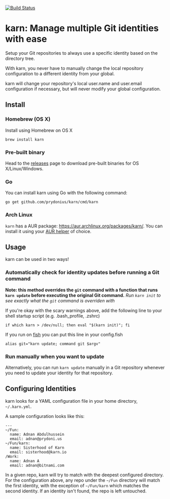 [![Build Status](https://travis-ci.org/prydonius/karn.svg?branch=master)](https://travis-ci.org/prydonius/karn)

# karn: Manage multiple Git identities with ease

Setup your Git repositories to always use a specific identity based on the directory tree.

With karn, you never have to manually change the local repository configuration to a different
identity from your global.

karn will change your repository's local user.name and user.email configuration if necessary, but will never modify your global configuration.

## Install

### Homebrew (OS X)
Install using Homebrew on OS X
```
brew install karn
```

### Pre-built binary
Head to the [releases](https://github.com/prydonius/karn/releases) page to download pre-built binaries for OS X/Linux/Windows.

### Go
You can install karn using Go with the following command:
```
go get github.com/prydonius/karn/cmd/karn
```

### Arch Linux

`karn` has a AUR package: <https://aur.archlinux.org/packages/karn/>. You can install it using your [AUR helper](https://wiki.archlinux.org/index.php/AUR_helpers) of choice.

## Usage
karn can be used in two ways!

### Automatically check for identity updates before running a Git command
**Note: this method overrides the `git` command with a function that runs `karn update` before executing the original Git command.**
*Run `karn init` to see exactly what the `git` command is overriden with*

If you're okay with the scary warnings above, add the following line to your shell startup script (e.g. .bash_profile, .zshrc)
```
if which karn > /dev/null; then eval "$(karn init)"; fi
```

If you run on [fish](https://fishshell.com/) you can put this line in your config.fish
```
alias git="karn update; command git $argv"
```

### Run manually when you want to update
Alternatively, you can run `karn update` manually in a Git repository whenever you need to update your identity for that repository.

## Configuring Identities
karn looks for a YAML configuration file in your home directory, `~/.karn.yml`.

A sample configuration looks like this:
```
---
~/Fun:
  name: Adnan Abdulhussein
  email: adnan@prydoni.us
~/Fun/karn:
  name: Sisterhood of Karn
  email: sisterhood@karn.io
/Work:
  name: Adnan A
  email: adnan@bitnami.com
```

In a given repo, karn will try to match with the deepest configured directory. For the configuration above, any repo under the `~/Fun` directory will match the first identity, with the exception of `~/Fun/karn` which matches the second identity. If an identity isn't found, the repo is left untouched.
